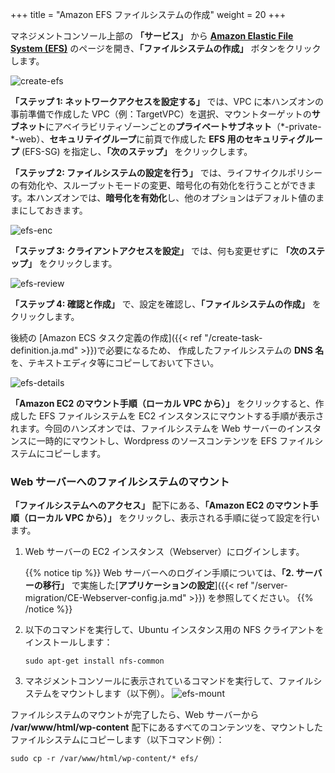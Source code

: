 +++
title = "Amazon EFS ファイルシステムの作成"
weight = 20
+++

マネジメントコンソール上部の **「サービス」** から **<a href="https://console.aws.amazon.com/efs/home?region=us-west-2" target="_blank">Amazon Elastic File System (EFS)</a>** のページを開き、**「ファイルシステムの作成」** ボタンをクリックします。

![create-efs](/ecs/create-efs.ja.png)

 **「ステップ 1: ネットワークアクセスを設定する」** では、VPC に本ハンズオンの事前準備で作成した VPC（例：TargetVPC）を選択、マウントターゲットの**サブネット**にアベイラビリティゾーンごとの**プライベートサブネット**（\*-private-\*-web）、**セキュリテイグループ**に前頁で作成した **EFS 用のセキュリティグループ** (EFS-SG) を指定し、**「次のステップ」** をクリックします。

**「ステップ 2: ファイルシステムの設定を行う」** では、ライフサイクルポリシーの有効化や、スループットモードの変更、暗号化の有効化を行うことができます。本ハンズオンでは、**暗号化を有効化**し、他のオプションはデフォルト値のままにしておきます。

![efs-enc](/ecs/efs-enc.ja.png)

**「ステップ 3: クライアントアクセスを設定」** では、何も変更せずに **「次のステップ」** をクリックします。

![efs-review](/ecs/efs-review.ja.png)

**「ステップ 4: 確認と作成」** で、設定を確認し、**「ファイルシステムの作成」** をクリックします。

後続の [Amazon ECS タスク定義の作成]({{< ref "/create-task-definition.ja.md" >}})で必要になるため、
作成したファイルシステムの **DNS 名**を、テキストエディタ等にコピーしておいて下さい。

![efs-details](/ecs/efs-details.ja.png)

**「Amazon EC2 のマウント手順（ローカル VPC から）」** をクリックすると、作成した EFS ファイルシステムを EC2 インスタンスにマウントする手順が表示されます。今回のハンズオンでは、ファイルシステムを Web サーバーのインスタンスに一時的にマウントし、Wordpress のソースコンテンツを EFS ファイルシステムにコピーします。

### Web サーバーへのファイルシステムのマウント

**「ファイルシステムへのアクセス」** 配下にある、**「Amazon EC2 のマウント手順（ローカル VPC から）」** をクリックし、表示される手順に従って設定を行います。

1. Web サーバーの EC2 インスタンス（Webserver）にログインします。

   {{% notice tip %}}
Web サーバーへのログイン手順については、**「2. サーバーの移行」** で実施した[**アプリケーションの設定**]({{< ref "/server-migration/CE-Webserver-config.ja.md" >}}) を参照してください。
{{% /notice %}}

2. 以下のコマンドを実行して、Ubuntu インスタンス用の NFS クライアントをインストールします：
   ```
   sudo apt-get install nfs-common
   ```

3. マネジメントコンソールに表示されているコマンドを実行して、ファイルシステムをマウントします（以下例）。
   ![efs-mount](/ecs/efs-mount.ja.png)

ファイルシステムのマウントが完了したら、Web サーバーから **/var/www/html/wp-content** 配下にあるすべてのコンテンツを、マウントしたファイルシステムにコピーします（以下コマンド例）：
```
sudo cp -r /var/www/html/wp-content/* efs/
```
